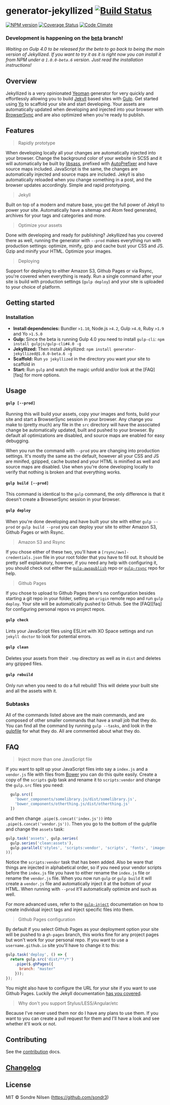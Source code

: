 # generator-jekyllized [![Build Status](https://travis-ci.org/sondr3/generator-jekyllized.png?branch=master)](https://travis-ci.org/sondr3/generator-jekyllized)

[![NPM version](https://badge.fury.io/js/generator-jekyllized.png)](http://badge.fury.io/js/generator-jekyllized) [![Coverage Status](https://coveralls.io/repos/sondr3/generator-jekyllized/badge.png)](https://coveralls.io/r/sondr3/generator-jekyllized) [![Code Climate](https://codeclimate.com/github/sondr3/generator-jekyllized/badges/gpa.svg)](https://codeclimate.com/github/sondr3/generator-jekyllized)

### Development is happening on the [beta][beta] branch!

*Waiting on Gulp 4.0 to be released for the beta to go back to being the main
version of Jekyllized. If you want to try it as it is right now you can install
it from NPM under a `1.0.0-beta.6` version. Just read the installation
instructions!*

## Overview

Jekyllized is a very opinionated [Yeoman][yeoman] generator for very quickly and
effortlessly allowing you to build [Jekyll][jekyll] based sites with
[Gulp][gulp]. Get started using [Yo][yo] to scaffold your site and start
developing. Your assets are automatically updated when developing and injected
into your browser with [BrowserSync][browsersync] and are also optimized when
you're ready to publish.

## Features
> Rapidly prototype

When developing locally all your changes are automatically injected into your
browser. Change the background color of your website in SCSS and it will
automatically be built by [libsass][libsass], prefixed with
[AutoPrefixer][autoprefixer] and have source maps included. JavaScript is the
same, the changes are automatically injected and source maps are included.
Jekyll is also automatically reloaded when you change something in a post, and
the browser updates accordingly. Simple and rapid prototyping.

> Jekyll

Built on top of a modern and mature base, you get the full power of Jekyll to
power your site. Automatically have a sitemap and Atom feed generated, archives
for your tags and categories and more.

> Optimize your assets

Done with developing and ready for publishing? Jekyllized has you covered there
as well, running the generator with `--prod` makes everything run with
production settings: optimize, minify, gzip and cache bust your CSS and JS. Gzip
and minify your HTML. Optimize your images.

> Deploying

Support for deploying to either Amazon S3, Github Pages or via Rsync, you're
covered when everything is ready. Run a single command after your site is build
with production settings (`gulp deploy`) and your site is uploaded to your
choice of platform.

## Getting started

### Installation
* **Install dependencies:** Bundler `>1.10`, Node.js `>4.2`, Gulp `>4.0`, Ruby `>1.9` and Yo `>1.5.0`
* **Gulp:** Since the beta is running Gulp 4.0 you need to install `gulp-cli`:
  `npm install gulpjs/gulp-cli#4.0 -g`
* **Jekyllized:** Then install Jekyllized: `npm install
    generator-jekyllized@1.0.0-beta.6 -g`
* **Scaffold:** Run `yo jekyllized` in the directory you want your site to
  scaffold in
* **Start:** Run `gulp` and watch the magic unfold and/or look at the [FAQ][faq]
  for more options.

## Usage

#### `gulp [--prod]`

Running this will build your assets, copy your images and fonts, build your site
and start a BrowserSync session in your browser. Any change you make to (pretty
much) any file in the `src` directory will have the associated change be
automatically updated, built and pushed to your browser. By default all
optimizations are disabled, and source maps are enabled for easy debugging.

When you run the command with `--prod` you are changing into production
settings. It's mostly the same as the default, however all your CSS and JS are
minifed, gzipped, cache busted and your HTML is minified as well and source maps
are disabled. Use when you're done developing locally to verify that nothing is
broken and that everything works.

#### `gulp build [--prod]`

This command is identical to the `gulp` command, the only difference is that it
doesn't create a BrowserSync session in your browser.

#### `gulp deploy`

When you're done developing and have built your site with either `gulp --prod`
or `gulp build --prod` you can deploy your site to either Amazon S3, Github
Pages or with Rsync.

> Amazon S3 and Rsync

If you chose either of these two, you'll have a `[rsync/aws]-credentials.json`
file in your root folder that you have to fill out. It should be pretty self
explanatory, however, if you need any help with configuring it, you should check
out either the [`gulp-awspublish`][awspublish] repo or [`gulp-rsync`][rsync]
repo for help.

> Github Pages

If you chose to upload to Github Pages there's no configuration besides starting
a git repo in your folder, setting an `origin` remote repo and run `gulp
deploy`. Your site will be automatically pushed to Github. See the [FAQ][faq] for
configuring personal repos vs project repos.

#### `gulp check`

Lints your JavaScript files using ESLint with XO Space settings and run `jekyll
doctor` to look for potential errors.

#### `gulp clean`

Deletes your assets from their `.tmp` directory as well as in `dist` and deletes
any gzipped files.

#### `gulp rebuild`

Only run when you need to do a full rebuild! This will delete your built site
and all the assets with it.

### Subtasks

All of the commands listed above are the main commands, and are composed of
other smaller commands that have a small job that they do. You can find all the
command by running `gulp --tasks`, and look in the [gulpfile][gulpfile] for what they do.
All are commented about what they do.

## FAQ

> Inject more than one JavaScript file

If you want to split up your JavaScript files into say a `index.js` and a
`vendor.js` file with files from [Bower][bower] you can do this quite easily. Create a
copy of the `scripts` gulp task and rename it to `scripts:vendor` and change the
`gulp.src` files you need:

```js
  gulp.src([
    'bower_components/somelibrary.js/dist/somelibrary.js',
    'bower_components/otherthing.js/dist/otherthing.js'
  ])
```

and then change `.pipe($.concat('index.js'))` into
`.pipe($.concat('vendor.js'))`. Then you go to the bottom of the gulpfile and
change the `assets` task:

```js
gulp.task('assets', gulp.series(
  gulp.series('clean:assets'),
  gulp.parallel('styles', 'scripts:vendor', 'scripts', 'fonts', 'images')
));
```

Notice the `scripts:vendor` task that has been added. Also be ware that things
are injected in alphabetical order, so if you need your vendor scripts before
the `index.js` file you have to either rename the `index.js` file or rename the
`vendor.js` file. When you now run `gulp` or `gulp build` it will create a
`vendor.js` file and automatically inject it at the bottom of your HTML. When
running with `--prod` it'll automatically optimize and such as well.

For more advanced uses, refer to the [`gulp-inject`][inject] documentation on
how to create individual inject tags and inject specific files into them.

> Github Pages configuration

By default if you select Github Pages as your deployment option your site will
be pushed to a `gh-pages` branch, this works fine for any project pages but
won't work for your personal repo. If you want to use a `username.github.io`
site you'll have to change it to this:

```js
gulp.task('deploy', () => {
  return gulp.src('dist/**/*')
    .pipe($.ghPages({
      branch: "master"
    }));
});
```

You might also have to configure the URL for your site if you want to use Github
Pages. Luckily the Jekyll documentation [has you covered][jekyll-url].

> Why don't you support Stylus/LESS/Angular/etc

Because I've never used them nor do I have any plans to use them. If you want to
you can create a pull request for them and I'll have a look and see whether
it'll work or not.

## Contributing

See the [contribution][contribute] docs.

## [Changelog][changelog]

## License

MIT © Sondre Nilsen (https://github.com/sondr3)

[autoprefixer]: https://github.com/ai/autoprefixer
[awspublish]: https://github.com/pgherveou/gulp-awspublish
[beta]: https://github.com/sondr3/generator-jekyllized/tree/beta
[bower]: http://bower.io/
[browsersync]: https://github.com/shakyShane/browser-sync
[bundler]: http://bundler.io
[contribute]: https://github.com/sondr3/generator-jekyllized/blob/beta/CONTRIBUTING.md
[changelog]: https://github.com/sondr3/generator-jekyllized/blob/master/CHANGELOG.md
[fag]: https://github.com/sondr3/generator-jekyllized#faq
[gulp]: http://gulpjs.com/
[gulpfile]: https://github.com/sondr3/generator-jekyllized/blob/beta/generators/gulp/templates/gulpfile.babel.js
[inject]: https://github.com/klei/gulp-inject
[jekyll-url]: http://jekyllrb.com/docs/github-pages/#project-page-url-structure
[jekyll]: https://jekyllrb.com
[libsass]: https://github.com/hcatlin/libsass
[nodejs]: http://nodejs.org/
[redcarpet]: https://github.com/vmg/redcarpet
[rsync]: https://github.com/jerrysu/gulp-rsync
[rubylang]: http://www.ruby-lang.org/
[yeoman]: http://yeoman.io
[yo]: https://github.com/yeoman/yo
